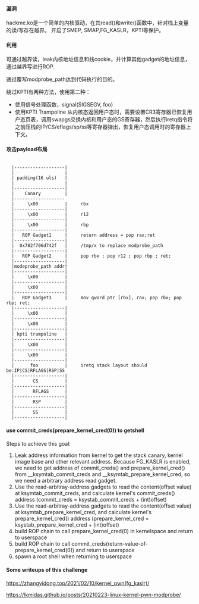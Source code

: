 #### 漏洞
hackme.ko是一个简单的内核驱动，在其read()和write()函数中，针对栈上变量的读/写存在越界。
开启了SMEP, SMAP,FG_KASLR，KPTI等保护。

#### 利用
可通过越界读，leak内核地址信息和栈cookie，并计算其他gadget的地址信息，通过越界写进行ROP.

通过覆写modprobe_path达到代码执行的目的。

绕过KPTI有两种方法，使用第二种：

- 使用信号处理函数，signal(SIGSEGV, foo)
- 使用KPTI Trampoline
从内核态返回用户态时，需要设置CR3寄存器已恢复用户态页表，调用swapgs交换内核和用户态的GS寄存器，然后执行iretq指令将之前压栈的IP/CS/eflags/sp/ss等寄存器弹出，恢复用户态调用时的寄存器上下文。

#### 攻击payload布局
```

  |-------------------|
  |                   |
  | padding(16 uls)   |
  |                   |
  |-------------------|
  |    Canary         |
  |-------------------
  |     \x00          |		rbx
  |-------------------|		
  |     \x00          |		r12
  |-------------------|
  |     \x00          |		rbp
  |-------------------|
  |   ROP Gadget1     |		return address = pop rax;ret
  |-------------------|
  |  0x782f706d742f   | 	/tmp/x to replace modprobe_path
  |-------------------|
  |   ROP Gadget2     |		pop rbx ; pop r12 ; pop rbp ; ret;
  |-------------------|
  |modeprobe_path addr|
  |-------------------|
  |     \x00          |
  |-------------------|
  |     \x00          |
  |-------------------|
  |   ROP Gadget3     |		mov qword ptr [rbx], rax; pop rbx; pop rbp; ret;
  |-------------------|
  |     \x00          |
  |-------------------|
  |     \x00          |
  |-------------------|
  | kpti trampoline   |
  |-------------------|
  |     \x00          |
  |-------------------|
  |     \x00          |
  |-------------------| 
  |      foo          |		iretq stack layout should be:IP|CS|RFLAGS|RSP|SS
  |-------------------|
  |       CS          |
  |-------------------|
  |       RFLAGS      |
  |-------------------|
  |       RSP         |
  |-------------------|
  |       SS          |
  |-------------------|
```
#### use commit_creds(prepare_kernel_cred(0)) to getshell

Steps to achieve this goal:
1. Leak address information from kernel to get the stack canary, kernel image base and other relevant address.
Because FG_KASLR is enabled, we need to get address of commit_creds() and prepare_kernel_cred() from  __ksymtab_commit_creds and __ksymtab_prepare_kernel_cred, so we need a arbitrary address read gadget.
3. Use the read-arbitray-address gadgets to read the content(offset value) at ksymtab_commit_creds, and calculate kernel's commit_creds() address (commit_creds = ksystab_commit_creds + (int)offset)
4. Use the read-arbitray-address gadgets to read the content(offset value) at ksymtab_prepare_kernel_cred, and calculate kernel's prepare_kernel_cred() address (prepare_kernel_cred = ksystab_prepare_kernel_cred + (int)offset)
5. build ROP chain to call prepare_kernel_cred(0) in kernelspace and return to userspace
6. build ROP chain to call commit_creds(return-value-of-prepare_kernel_cred(0)) and return to userspace
7. spawn a root shell when returning to userspace
#### Some writeups of this challenge

https://zhangyidong.top/2021/02/10/kernel_pwn(fg_kaslr)/

https://lkmidas.github.io/posts/20210223-linux-kernel-pwn-modprobe/
